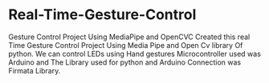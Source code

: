 # Real-Time-Gesture-Control
Gesture Control Project Using MediaPipe and OpenCVC
Created this real Time Gesture Control Project Using Media Pipe and Open Cv library Of python.
We can control LEDs using Hand gestures 
Microcontroller used was Arduino and The Library used for python and Arduino Connection was Firmata Library.
